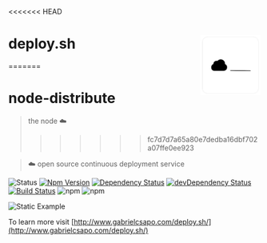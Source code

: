 <<<<<<< HEAD
# deploy.sh <img align="right" src="docs/logo.png" width="120">
=======
# node-distribute
> the node ☁️
>>>>>>> fc7d7d7a65a80e7dedba16dbf702a07ffe0ee923

> ☁️ open source continuous deployment service

![Status](https://img.shields.io/badge/release-beta-orange.svg)
[![Npm Version](https://img.shields.io/npm/v/deploy.sh.svg)](https://www.npmjs.com/package/deploy.sh)
[![Dependency Status](https://david-dm.org/gabrielcsapo/deploy.sh.svg)](https://david-dm.org/gabrielcsapo/deploy.sh)
[![devDependency Status](https://david-dm.org/gabrielcsapo/deploy.sh/dev-status.svg)](https://david-dm.org/gabrielcsapo/deploy.sh#info=devDependencies)
[![Build Status](https://travis-ci.org/gabrielcsapo/deploy.sh.svg?branch=master)](https://travis-ci.org/gabrielcsapo/deploy.sh)
![npm](https://img.shields.io/npm/dt/deploy.sh.svg)
![npm](https://img.shields.io/npm/dm/deploy.sh.svg)

![Static Example](./docs/example-static.gif)

To learn more visit [http://www.gabrielcsapo.com/deploy.sh/](http://www.gabrielcsapo.com/deploy.sh/)
